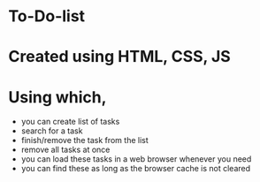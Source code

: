 # To-Do-list

# Created using HTML, CSS, JS
# Using which,
  - you can create list of tasks
  - search for a task
  - finish/remove the task from the list
  - remove all tasks at once
  - you can load these tasks in a web browser whenever you need
  - you can find these as long as the browser cache is not cleared
